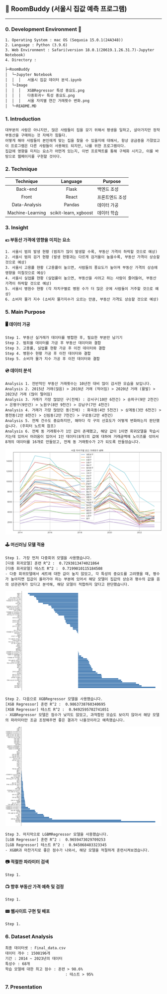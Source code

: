 ## 🏦 RoomBuddy (서울시 집값 예측 프로그램)
---
### 0. Development Environment 🚀
    1. Operating System : mac OS (Sequoia 15.0.1(24A348))
    2. Language : Python (3.9.6)
    3. Web Environment : Safari(version 18.0.1(20619.1.26.31.7)-Jupyter Notebook)
    4. Directory : 
```sh
├─RoomBuddy
│  └─Jupyter Notebook
│  │  │   서울시 집값 데이터 분석.ipynb
│  └─Image
│  │  │   XGBRegressor 특성 중요도.png
│  │  │   다중회귀ㅜ 특성 중요도.png
│  │  │   서울 자치별 연간 거래횟수 변화.png
│  └─README.MD
```

### 1. Introduction
    대부분의 사람은 아니지만, 많은 사람들이 집을 갖기 위해서 평생을 일하고, 살아가지만 정작 부동산을 구매하는 것 자체가 힘들다.
    어떻게 해야 사람들이 본인에게 맞는 집을 찾을 수 있을지에 대해서, 항상 궁금증을 가졌었고 이 프로그램은 다른 사람들이 사용해도 되지만, 나를 위한 프로그램이다.
    집값에 영향을 미치는 요소가 어떤게 있는지, 이번 프로젝트를 통해 구체화 시키고, 이를 바탕으로 웹페이지를 구현할 것이다.

    
### 2. Technique
| Technique | Language | Purpose |
|:---------:|:--------:|---------|
|    Back-end   |   Flask  |   백엔드 조성   |
|   Front   |   React  |  프론트엔드 조성  |
|    Data-Analysis   |   Pandas  |   데이터 가공   |
|    Machine-Learning   |   scikit-learn, xgboost  |   데이터 학습   |


### 3. Insight
#### 💵 부동산 가격에 영향을 미치는 요소
    1. 서울시 범죄 발생 현황 (범죄가 많이 발생할 수록, 부동산 가격이 하락할 것으로 예상)
    2. 서울시 범죄 검거 현황 (발생 현황과는 다르게 검거율이 높을수록, 부동산 가격이 상승할 것으로 예상)
    3. 서울시 고용률 현황 (고용률이 높으면, 사람들의 풍요도가 높아져 부동산 가격의 상승에 영향을 미칠것으로 예상)
    4. 서울시 실업률 현황 (실업률이 높으면, 부동산을 사려고 하는 사람이 줄어들어, 부동산 가격이 하락할 것으로 예상)
    5. 서울시 병원수 현황 (각 자치구별로 병원 수가 더 많은 곳에 사람들이 거주할 것으로 예상)
    6. 소비자 물가 지수 (소비자 물가지수가 오르는 만큼, 부동산 가격도 상승할 것으로 예상)


### 5. Main Purpose
#### 🖥️ 데이터 가공
    Step 1. 부동산 실거래가 데이터를 병합한 후, 필요한 부분만 남기기
    Step 2. 범죄율 데이터를 가공 후 부동산 데이터와 결합
    Step 3. 고용률, 실업률 현황 가공 후 이전 데이터와 결합
    Step 4. 병원수 현황 가공 후 이전 데이터와 결합
    Step 5. 소비자 물가 지수 가공 후 이전 데이터와 결합
#### 💿 데이터 분석
    Analysis 1. 전반적인 부동산 거래횟수는 10년전 대비 많이 감서한 모습을 보입니다.
    Analysis 2. 2015년 거래(많음) > 2019년 거래 (적어짐) > 2020년 거래 (활발) > 2023년 거래 (많이 떨어짐)
    Analysis 3. 거래가 가장 많았던 구(전체) : 강서구(10만 6천건) > 송파구(9만 2천건) > 은평구(9만건) > 노원구(8만 9천건) > 강남구(7만 4천건)
    Analysis 4. 거래가 가장 많았던 동(전체) : 화곡동(4만 5천건) > 상계동(3만 6천건) > 봉천동(2만 8천건) > 신림동(2만 7천건) > 구로동(2만 4천건)
    Analysis 5. 전체 건수도 중요하지만, 해마다 각 구의 선호도가 어떻게 변화하는지 판단했습니다. (주피터 노트북 참조)
    Analysis 6. 전체 동 거래횟수가 1인 값이 존재했고, 해당 값이 1이면 회귀모델을 학습시키는데 있어서 어려움이 있어서 1인 데이터(8개)의 값에 대하여 거래금액에 노이즈를 섞어서 8개의 데이터를 16개로 만들었고, 전체 동 거래횟수가 2가 되도록 만들었습니다.

![Pic3](https://github.com/Moomin03/Seoul_House_Prediction/blob/master/서울%20자치별%20연간%20거래횟수%20변화.png)

#### 🕹️ 머신러닝 모델 적용
    Step 1. 가장 먼저 다중회귀 모델을 사용했습니다. 
	[다중 회귀모델] 훈련 R^2 :  0.7293813474021864
	[다중 회귀모델] 테스트 R^2 :  0.7199010115184508
	- 다중 회귀모델에서 세트에 대한 값이 높지 않았고, 각 특성의 중요도를 고려했을 때, 평수가 높아지면 집값이 올라가야 하는 부분에 있어서 해당 모델이 집값의 상승과 평수의 값을 음의 상관관계가 있다고 분석해, 해당 모델이 적합하지 않다고 판단했습니다.

![Pic1](https://github.com/Moomin03/Seoul_House_Prediction/blob/master/다중회귀%20특성%20중요도.png)

    Step 2. 다음으로 XGBRegressor 모델을 사용했습니다.
	[XGB Regressor] 훈련 R^2 :  0.9863738760340695
	[XGB Regressor] 테스트 R^2 :  0.9492595702741051
	- XGBRegressor 모델은 점수가 낮지도 않았고, 과적합된 모습도 보이지 않아서 해당 모델의 파라미터만 조금 조정해주면 좋은 결과가 나올것이라고 예측했습니다.

![Pic2](https://github.com/Moomin03/Seoul_House_Prediction/blob/master/XGBRegressor%20특성%20중요도.png)

    Step 3. 마지막으로 LGBMRegressor 모델을 사용했습니다.
	[LGB Regressor] 훈련 R^2 :  0.9659473029709253
	[LGB Regressor] 테스트 R^2 :  0.945068483323345
	- XGBR과 마찬가지로 좋은 점수가 나와서, 해당 모델을 적절하게 훈련시켜보겠습니다. 
#### 📷 적절한 파라미터 검색
    Step 1. 
#### 📺 향후 부동산 가격 예측 및 검정
    Step 1. 
#### 📟 웹사이트 구현 및 배포
    Step 1. 


### 6. Dataset Analysis
    최종 데이터셋 : Final_data.csv
    데이터 개수 : 1508196개
    기간 : 2014 ~ 2023년의 데이터
    특성수 : 68개
    학습 모델에 대한 최고 점수 : 훈련 > 98.6%
                               : 테스트 > 95%

### 7. Presentation


